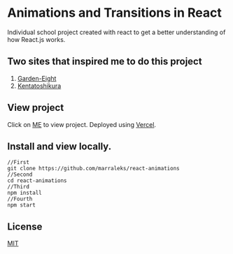 # Animations and Transitions in React

Individual school project created with react to get a better understanding of how React.js works.

## Two sites that inspired me to do this project
1. [Garden-Eight](https://garden-eight.com/) 
2. [Kentatoshikura](https://kentatoshikura.com/)

## View project

Click on [ME](https://react-animations.marraleks.now.sh/) to view project. Deployed using [Vercel](https://vercel.com/).

## Install and view locally.


```
//First
git clone https://github.com/marraleks/react-animations
//Second
cd react-animations
//Third
npm install
//Fourth
npm start
```

## License
[MIT](https://choosealicense.com/licenses/mit/)
